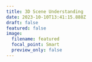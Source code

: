 ```yaml
---
title: 3D Scene Understanding
date: 2023-10-10T13:41:15.888Z
draft: false
featured: false
image:
  filename: featured
  focal_point: Smart
  preview_only: false
---
```

